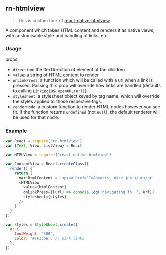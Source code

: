 rn-htmlview
---

> This is custom fork of [react-native-htmlview](https://github.com/jsdf/react-native-htmlview)

A component which takes HTML content and renders it as native views, with
customisable style and handling of links, etc.

### Usage

props:

- `direction`: the flexDirection of element of the children
- `value`: a string of HTML content to render
- `onLinkPress`: a function which will be called with a url when a link is pressed.
  Passing this prop will override how links are handled (defaults to calling `LinkingIOS.openURL(url)`)
- `stylesheet`: a stylesheet object keyed by tag name, which will override the
  styles applied to those respective tags.
- `renderNode`: a custom function to render HTML nodes however you see fit. If
  the function returns `undefined` (not `null`), the default renderer will be
  used for that node.

### Example

```js
var React = require('rn-htmlview')
var {Text, View, ListView} = React

var HTMLView = require('react-native-htmlview')

var ContentView = React.createClass({
  render() {
    return (
      var htmlContent = '<p><a href="">&hearts; nice job!</a></p>'
      <HTMLView
        value={htmlContent}
        onLinkPress={(url) => console.log('navigating to: ', url)}
        stylesheet={styles}
      />
    )
  }
})

var styles = StyleSheet.create({
  a: {
    fontWeight: '300',
    color: '#FF3366', // pink links
  },
})
```
